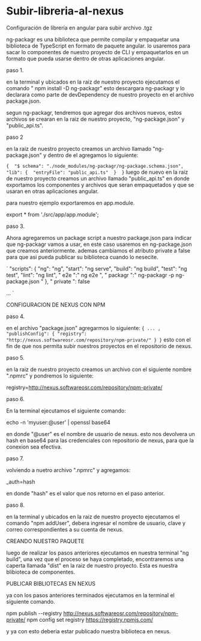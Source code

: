 # Subir-libreria-al-nexus
Configuración de librería en angular para subir archivo .tgz


ng-packagr es una biblioteca que permite compilar y empaquetar una biblioteca de TypeScript en formato de paquete angular.
lo usaremos para sacar lo componentes de nuestro proyecto de CLI y empaquetarlos en un formato que pueda usarse dentro de 
otras aplicaciones angular.

paso 1.

en la terminal y ubicados en la raiz de nuestro proyecto ejecutamos el comando " npm install -D ng-packagr"  esto descargara
ng-packagr y lo declarara como parte de devDependency de nuestro proyecto en el  archivo package.json.

segun ng-packagr, tendremos que agregar dos archivos nuevos, estos archivos se crearan en la raiz de nuestro proyecto,
"ng-package.json" y "public_api.ts".


paso 2

en la raiz de nuestro proyecto creamos un archivo llamado "ng-package.json" y dentro de el agregamos lo siguiente:

`
{ 
  "$ schema": "./node_modules/ng-packagr/ng-package.schema.json", 
  "lib": { 
    "entryFile": "public_api.ts" 
  } 
}
`
luego de nuevo en la raiz de nuestro proyecto creamos un archivo llamado "public_api.ts"  en donde exportamos los componentes y archivos
que seran empaquetados y que se usaran en otras aplicaciones angular.

para nuestro ejemplo exportaremos en app.module.

export * from './src/app/app.module';


paso 3.



Ahora agregaremos un package script a nuestro package.json para indicar que  ng-packagr vamos a usar, en este caso usaremos en 
ng-package.json que creamos anteriormente. ademas cambiamos el atributo private a false para que asi pueda publicar su biblioteca cuando lo nesecite.

`
"scripts": { 
  "ng": "ng", 
  "start": "ng serve", 
  "build": "ng build", 
  "test": "ng test", 
  "lint": "ng lint", 
  " e2e ":" ng e2e ", 
  " packagr ":" ng-packagr -p ng-package.json " 
}, 
" private ": false

...
`


CONFIGURACION DE NEXUS CON NPM

paso 4.

en el archivo "package.json" agregarmos lo siguiente:
`
{
  ... ,
  "publishConfig": {
    "registry": "http://nexus.softwareosr.com/repository/npm-private/"
  }
}
`
esto con el fin de que nos permita subir  nuestros proyectos en el repositorio de nexus.

paso 5.

en la raiz de nuestro proyecto creamos un archivo con el siguiente nombre ".npmrc" y pondremos lo siguiente:

registry=http://nexus.softwareosr.com/repository/npm-private/



paso 6.


En la terminal ejecutamos el siguiente comando:

echo -n 'myuser:@user' | openssl base64

en donde "@user" es el nombre de usuario de nexus.
esto nos devolvera un hash en base64 para las credenciales con repositorio de nexus, para que la conexion sea efectiva.


paso 7.

volviendo a nuetro archivo ".npmrc" y agregamos:

_auth=hash

en donde "hash" es el valor que nos retorno en el paso anterior.


paso 8.

en la terminal y ubicados en la raiz de nuestro proyecto ejecutamos el comando "npm addUser", debera ingresar el nombre de usuario, clave y correo correspondientes 
a su cuenta de nexus.


CREANDO NUESTRO PAQUETE

luego de realizar los pasos anteriores ejecutamos en nuestra terminal "ng build", una vez que el proceso se haya completado, encontraremos una caperta llamada "dist" en la raiz 
de nuestro proyecto. Esta es nuestra blibioteca de componentes.



PUBLICAR BIBLIOTECAS EN NEXUS

ya con los pasos anteriores terminados ejecutamos en la terminal el siguiente comando.

npm publish --registry http://nexus.softwareosr.com/repository/npm-private/
npm config set registry https://registry.npmjs.com/

y ya con esto deberia estar publicado nuestra biblioteca en nexus.
